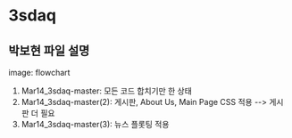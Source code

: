 # 3sdaq  
## 박보현 파일 설명 
image: flowchart  
1. Mar14_3sdaq-master: 모든 코드 합치기만 한 상태  
2. Mar14_3sdaq-master(2): 게시판, About Us, Main Page CSS 적용 --> 게시판 더 필요  
3. Mar14_3sdaq-master(3): 뉴스 플롯팅 적용  

